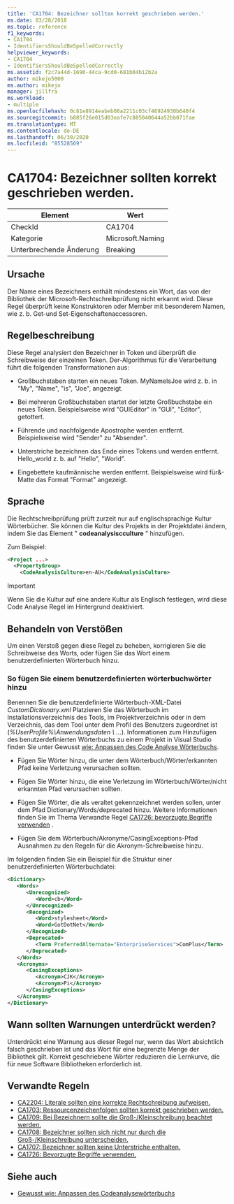 ```yaml
---
title: 'CA1704: Bezeichner sollten korrekt geschrieben werden.'
ms.date: 03/28/2018
ms.topic: reference
f1_keywords:
- CA1704
- IdentifiersShouldBeSpelledCorrectly
helpviewer_keywords:
- CA1704
- IdentifiersShouldBeSpelledCorrectly
ms.assetid: f2c7a44d-1690-44ca-9cd0-681b04b12b2a
author: mikejo5000
ms.author: mikejo
manager: jillfra
ms.workload:
- multiple
ms.openlocfilehash: 0c81e8914eabeb08a2211c03cf46924930b640f4
ms.sourcegitcommit: b885f26e015d03eafe7c885040644a52bb071fae
ms.translationtype: MT
ms.contentlocale: de-DE
ms.lasthandoff: 06/30/2020
ms.locfileid: "85528569"
---
```

# <a name="ca1704-identifiers-should-be-spelled-correctly"></a>CA1704: Bezeichner sollten korrekt geschrieben werden.

|Element|Wert|
|-|-|
|CheckId|CA1704|
|Kategorie|Microsoft.Naming|
|Unterbrechende Änderung|Breaking|

## <a name="cause"></a>Ursache

Der Name eines Bezeichners enthält mindestens ein Wort, das von der Bibliothek der Microsoft-Rechtschreibprüfung nicht erkannt wird. Diese Regel überprüft keine Konstruktoren oder Member mit besonderem Namen, wie z. b. Get-und Set-Eigenschaftenaccessoren.

## <a name="rule-description"></a>Regelbeschreibung

Diese Regel analysiert den Bezeichner in Token und überprüft die Schreibweise der einzelnen Token. Der-Algorithmus für die Verarbeitung führt die folgenden Transformationen aus:

- Großbuchstaben starten ein neues Token. MyNameIsJoe wird z. b. in "My", "Name", "is", "Joe", angezeigt.

- Bei mehreren Großbuchstaben startet der letzte Großbuchstabe ein neues Token. Beispielsweise wird "GUIEditor" in "GUI", "Editor", getottert.

- Führende und nachfolgende Apostrophe werden entfernt. Beispielsweise wird "Sender" zu "Absender".

- Unterstriche bezeichnen das Ende eines Tokens und werden entfernt. Hello_world z. b. auf "Hello", "World".

- Eingebettete kaufmännische werden entfernt. Beispielsweise wird für&-Matte das Format "Format" angezeigt.

## <a name="language"></a>Sprache

Die Rechtschreibprüfung prüft zurzeit nur auf englischsprachige Kultur Wörterbücher. Sie können die Kultur des Projekts in der Projektdatei ändern, indem Sie das Element " **codeanalysiscculture** " hinzufügen.

Zum Beispiel:

```xml
<Project ...>
  <PropertyGroup>
    <CodeAnalysisCulture>en-AU</CodeAnalysisCulture>
```

> [!IMPORTANT]
> Wenn Sie die Kultur auf eine andere Kultur als Englisch festlegen, wird diese Code Analyse Regel im Hintergrund deaktiviert.

## <a name="how-to-fix-violations"></a>Behandeln von Verstößen

Um einen Verstoß gegen diese Regel zu beheben, korrigieren Sie die Schreibweise des Worts, oder fügen Sie das Wort einem benutzerdefinierten Wörterbuch hinzu.

### <a name="to-add-words-to-a-custom-dictionary"></a>So fügen Sie einem benutzerdefinierten wörterbuchwörter hinzu

Benennen Sie die benutzerdefinierte Wörterbuch-XML-Datei *CustomDictionary.xml* Platzieren Sie das Wörterbuch im Installationsverzeichnis des Tools, im Projektverzeichnis oder in dem Verzeichnis, das dem Tool unter dem Profil des Benutzers zugeordnet ist (*%UserProfile%\Anwendungsdaten \\ ...*). Informationen zum Hinzufügen des benutzerdefinierten Wörterbuchs zu einem Projekt in Visual Studio finden Sie unter Gewusst [wie: Anpassen des Code Analyse Wörterbuchs](../code-quality/how-to-customize-the-code-analysis-dictionary.md).

- Fügen Sie Wörter hinzu, die unter dem Wörterbuch/Wörter/erkannten Pfad keine Verletzung verursachen sollten.

- Fügen Sie Wörter hinzu, die eine Verletzung im Wörterbuch/Wörter/nicht erkannten Pfad verursachen sollten.

- Fügen Sie Wörter, die als veraltet gekennzeichnet werden sollen, unter dem Pfad Dictionary/Words/deprecated hinzu. Weitere Informationen finden Sie im Thema Verwandte Regel [CA1726: bevorzugte Begriffe verwenden](../code-quality/ca1726.md) .

- Fügen Sie dem Wörterbuch/Akronyme/CasingExceptions-Pfad Ausnahmen zu den Regeln für die Akronym-Schreibweise hinzu.

Im folgenden finden Sie ein Beispiel für die Struktur einer benutzerdefinierten Wörterbuchdatei:

```xml
<Dictionary>
   <Words>
      <Unrecognized>
         <Word>cb</Word>
      </Unrecognized>
      <Recognized>
         <Word>stylesheet</Word>
         <Word>GotDotNet</Word>
      </Recognized>
      <Deprecated>
         <Term PreferredAlternate="EnterpriseServices">ComPlus</Term>
      </Deprecated>
   </Words>
   <Acronyms>
      <CasingExceptions>
         <Acronym>CJK</Acronym>
         <Acronym>Pi</Acronym>
      </CasingExceptions>
   </Acronyms>
</Dictionary>
```

## <a name="when-to-suppress-warnings"></a>Wann sollten Warnungen unterdrückt werden?

Unterdrückt eine Warnung aus dieser Regel nur, wenn das Wort absichtlich falsch geschrieben ist und das Wort für eine begrenzte Menge der Bibliothek gilt. Korrekt geschriebene Wörter reduzieren die Lernkurve, die für neue Software Bibliotheken erforderlich ist.

## <a name="related-rules"></a>Verwandte Regeln

- [CA2204: Literale sollten eine korrekte Rechtschreibung aufweisen.](../code-quality/ca2204.md)
- [CA1703: Ressourcenzeichenfolgen sollten korrekt geschrieben werden.](../code-quality/ca1703.md)
- [CA1709: Bei Bezeichnern sollte die Groß-/Kleinschreibung beachtet werden.](../code-quality/ca1709.md)
- [CA1708: Bezeichner sollten sich nicht nur durch die Groß-/Kleinschreibung unterscheiden.](../code-quality/ca1708.md)
- [CA1707: Bezeichner sollten keine Unterstriche enthalten.](../code-quality/ca1707.md)
- [CA1726: Bevorzugte Begriffe verwenden.](../code-quality/ca1726.md)

## <a name="see-also"></a>Siehe auch

- [Gewusst wie: Anpassen des Codeanalysewörterbuchs](../code-quality/how-to-customize-the-code-analysis-dictionary.md)
